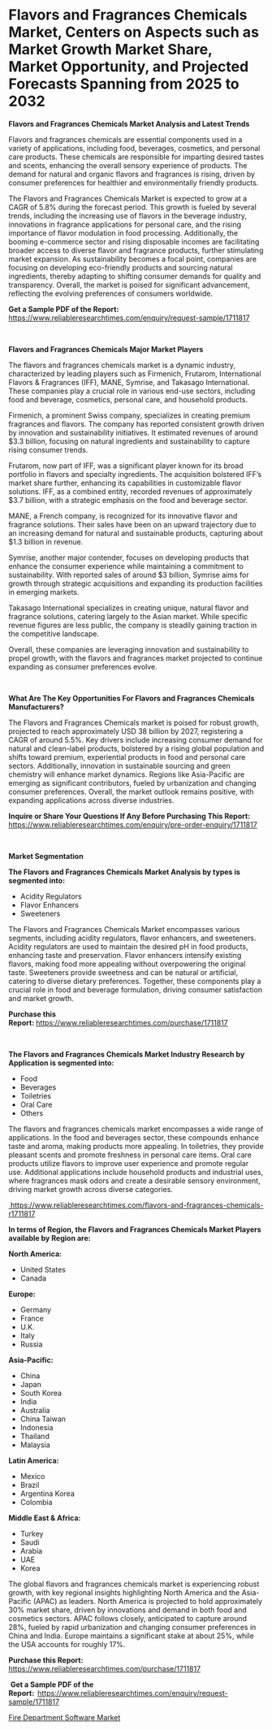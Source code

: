 <p><h1>Flavors and Fragrances Chemicals Market, Centers on Aspects such as Market Growth Market Share, Market Opportunity, and Projected Forecasts Spanning from 2025 to 2032</h1></p><p><strong>Flavors and Fragrances Chemicals Market Analysis and Latest Trends</strong></p>
<p><p>Flavors and fragrances chemicals are essential components used in a variety of applications, including food, beverages, cosmetics, and personal care products. These chemicals are responsible for imparting desired tastes and scents, enhancing the overall sensory experience of products. The demand for natural and organic flavors and fragrances is rising, driven by consumer preferences for healthier and environmentally friendly products. </p><p>The Flavors and Fragrances Chemicals Market is expected to grow at a CAGR of 5.8% during the forecast period. This growth is fueled by several trends, including the increasing use of flavors in the beverage industry, innovations in fragrance applications for personal care, and the rising importance of flavor modulation in food processing. Additionally, the booming e-commerce sector and rising disposable incomes are facilitating broader access to diverse flavor and fragrance products, further stimulating market expansion. As sustainability becomes a focal point, companies are focusing on developing eco-friendly products and sourcing natural ingredients, thereby adapting to shifting consumer demands for quality and transparency. Overall, the market is poised for significant advancement, reflecting the evolving preferences of consumers worldwide.</p></p>
<p><strong>Get a Sample PDF of the Report:&nbsp;</strong> <a href="https://www.reliableresearchtimes.com/enquiry/request-sample/1711817?utm_campaign=2252&utm_medium=2&utm_source=Github&utm_content=ia&utm_term=27032025&utm_id=flavors-and-fragrances-chemicals">https://www.reliableresearchtimes.com/enquiry/request-sample/1711817</a></p>
<p>&nbsp;</p>
<p><strong>Flavors and Fragrances Chemicals Major Market Players</strong></p>
<p><p>The flavors and fragrances chemicals market is a dynamic industry, characterized by leading players such as Firmenich, Frutarom, International Flavors & Fragrances (IFF), MANE, Symrise, and Takasago International. These companies play a crucial role in various end-use sectors, including food and beverage, cosmetics, personal care, and household products.</p><p>Firmenich, a prominent Swiss company, specializes in creating premium fragrances and flavors. The company has reported consistent growth driven by innovation and sustainability initiatives. It estimated revenues of around $3.3 billion, focusing on natural ingredients and sustainability to capture rising consumer trends.</p><p>Frutarom, now part of IFF, was a significant player known for its broad portfolio in flavors and specialty ingredients. The acquisition bolstered IFF’s market share further, enhancing its capabilities in customizable flavor solutions. IFF, as a combined entity, recorded revenues of approximately $3.7 billion, with a strategic emphasis on the food and beverage sector.</p><p>MANE, a French company, is recognized for its innovative flavor and fragrance solutions. Their sales have been on an upward trajectory due to an increasing demand for natural and sustainable products, capturing about $1.3 billion in revenue.</p><p>Symrise, another major contender, focuses on developing products that enhance the consumer experience while maintaining a commitment to sustainability. With reported sales of around $3 billion, Symrise aims for growth through strategic acquisitions and expanding its production facilities in emerging markets.</p><p>Takasago International specializes in creating unique, natural flavor and fragrance solutions, catering largely to the Asian market. While specific revenue figures are less public, the company is steadily gaining traction in the competitive landscape.</p><p>Overall, these companies are leveraging innovation and sustainability to propel growth, with the flavors and fragrances market projected to continue expanding as consumer preferences evolve.</p></p>
<p>&nbsp;</p>
<p><strong>What Are The Key Opportunities For Flavors and Fragrances Chemicals Manufacturers?</strong></p>
<p><p>The Flavors and Fragrances Chemicals market is poised for robust growth, projected to reach approximately USD 38 billion by 2027, registering a CAGR of around 5.5%. Key drivers include increasing consumer demand for natural and clean-label products, bolstered by a rising global population and shifts toward premium, experiential products in food and personal care sectors. Additionally, innovation in sustainable sourcing and green chemistry will enhance market dynamics. Regions like Asia-Pacific are emerging as significant contributors, fueled by urbanization and changing consumer preferences. Overall, the market outlook remains positive, with expanding applications across diverse industries.</p></p>
<p><strong>Inquire or Share Your Questions If Any Before Purchasing This Report:</strong> <a href="https://www.reliableresearchtimes.com/enquiry/pre-order-enquiry/1711817?utm_campaign=2252&utm_medium=2&utm_source=Github&utm_content=ia&utm_term=27032025&utm_id=flavors-and-fragrances-chemicals">https://www.reliableresearchtimes.com/enquiry/pre-order-enquiry/1711817</a></p>
<p>&nbsp;</p>
<p><strong>Market Segmentation</strong></p>
<p><strong>The Flavors and Fragrances Chemicals Market Analysis by types is segmented into:</strong></p>
<p><ul><li>Acidity Regulators</li><li>Flavor Enhancers</li><li>Sweeteners</li></ul></p>
<p><p>The Flavors and Fragrances Chemicals Market encompasses various segments, including acidity regulators, flavor enhancers, and sweeteners. Acidity regulators are used to maintain the desired pH in food products, enhancing taste and preservation. Flavor enhancers intensify existing flavors, making food more appealing without overpowering the original taste. Sweeteners provide sweetness and can be natural or artificial, catering to diverse dietary preferences. Together, these components play a crucial role in food and beverage formulation, driving consumer satisfaction and market growth.</p></p>
<p><strong>Purchase this Report:&nbsp;</strong><a href="https://www.reliableresearchtimes.com/purchase/1711817?utm_campaign=2252&utm_medium=2&utm_source=Github&utm_content=ia&utm_term=27032025&utm_id=flavors-and-fragrances-chemicals">https://www.reliableresearchtimes.com/purchase/1711817</a></p>
<p>&nbsp;</p>
<p><strong>The Flavors and Fragrances Chemicals Market Industry Research by Application is segmented into:</strong></p>
<p><ul><li>Food</li><li>Beverages</li><li>Toiletries</li><li>Oral Care</li><li>Others</li></ul></p>
<p><p>The flavors and fragrances chemicals market encompasses a wide range of applications. In the food and beverages sector, these compounds enhance taste and aroma, making products more appealing. In toiletries, they provide pleasant scents and promote freshness in personal care items. Oral care products utilize flavors to improve user experience and promote regular use. Additional applications include household products and industrial uses, where fragrances mask odors and create a desirable sensory environment, driving market growth across diverse categories.</p></p>
<p><a href="https://www.reliableresearchtimes.com/flavors-and-fragrances-chemicals-r1711817?utm_campaign=2252&utm_medium=2&utm_source=Github&utm_content=ia&utm_term=27032025&utm_id=flavors-and-fragrances-chemicals">&nbsp;https://www.reliableresearchtimes.com/flavors-and-fragrances-chemicals-r1711817</a></p>
<p><strong>In terms of Region, the Flavors and Fragrances Chemicals Market Players available by Region are:</strong></p>
<p>
    <p> <strong> North America: </strong>
        <ul>
            <li>United States</li>
            <li>Canada</li>
        </ul>
        </p> 
    <p> <strong> Europe: </strong>
        <ul>
            <li>Germany</li>
            <li>France</li>
            <li>U.K.</li>
            <li>Italy</li>
            <li>Russia</li>
        </ul>
        </p> 
    <p> <strong> Asia-Pacific: </strong>
        <ul>
            <li>China</li>
            <li>Japan</li>
            <li>South Korea</li>
            <li>India</li>
            <li>Australia</li>
            <li>China Taiwan</li>
            <li>Indonesia</li>
            <li>Thailand</li>
            <li>Malaysia</li>
        </ul>
        </p> 
    <p> <strong> Latin America: </strong>
        <ul>
            <li>Mexico</li>
            <li>Brazil</li>
            <li>Argentina Korea</li>
            <li>Colombia</li>
        </ul>
        </p> 
    <p> <strong> Middle East & Africa: </strong>
        <ul>
            <li>Turkey</li>
            <li>Saudi</li>
            <li>Arabia</li>
            <li>UAE</li>
            <li>Korea</li>
        </ul>
    </p>
    </p>
<p><p>The global flavors and fragrances chemicals market is experiencing robust growth, with key regional insights highlighting North America and the Asia-Pacific (APAC) as leaders. North America is projected to hold approximately 30% market share, driven by innovations and demand in both food and cosmetics sectors. APAC follows closely, anticipated to capture around 28%, fueled by rapid urbanization and changing consumer preferences in China and India. Europe maintains a significant stake at about 25%, while the USA accounts for roughly 17%.</p></p>
<p><strong>Purchase this Report: </strong><a href="https://www.reliableresearchtimes.com/purchase/1711817?utm_campaign=2252&utm_medium=2&utm_source=Github&utm_content=ia&utm_term=27032025&utm_id=flavors-and-fragrances-chemicals">https://www.reliableresearchtimes.com/purchase/1711817</a></p>
<p>&nbsp;<strong>Get a Sample PDF of the Report:&nbsp;&nbsp;</strong><a href="https://www.reliableresearchtimes.com/enquiry/request-sample/1711817?utm_campaign=2252&utm_medium=2&utm_source=Github&utm_content=ia&utm_term=27032025&utm_id=flavors-and-fragrances-chemicals">https://www.reliableresearchtimes.com/enquiry/request-sample/1711817</a></p>
<p><strong></strong></p>
<p><p><a href="https://github.com/wwwkeltoum/Market-Research-Report-List-5/blob/main/fire-department-software-market.md?utm_campaign=2252&utm_medium=2&utm_source=Github&utm_content=ia&utm_term=27032025&utm_id=flavors-and-fragrances-chemicals">Fire Department Software Market</a></p></p>